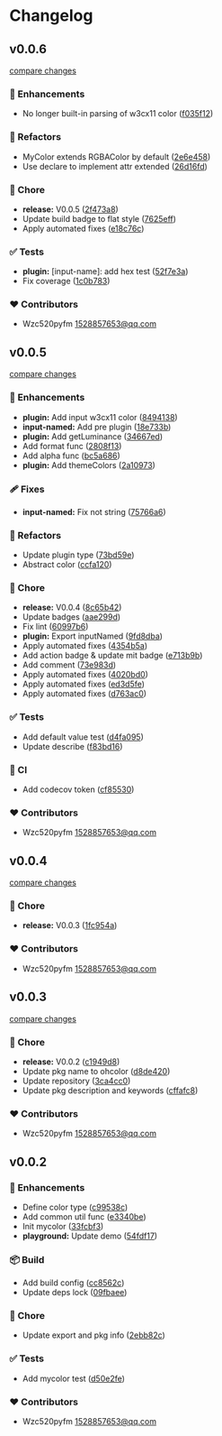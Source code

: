 # Changelog


## v0.0.6

[compare changes](https://github.com/wzc520pyfm/ohcolor/compare/v0.0.5...v0.0.6)

### 🚀 Enhancements

- No longer built-in parsing of w3cx11 color ([f035f12](https://github.com/wzc520pyfm/ohcolor/commit/f035f12))

### 💅 Refactors

- MyColor extends RGBAColor by default ([2e6e458](https://github.com/wzc520pyfm/ohcolor/commit/2e6e458))
- Use declare to implement attr extended ([26d16fd](https://github.com/wzc520pyfm/ohcolor/commit/26d16fd))

### 🏡 Chore

- **release:** V0.0.5 ([2f473a8](https://github.com/wzc520pyfm/ohcolor/commit/2f473a8))
- Update build badge to flat style ([7625eff](https://github.com/wzc520pyfm/ohcolor/commit/7625eff))
- Apply automated fixes ([e18c76c](https://github.com/wzc520pyfm/ohcolor/commit/e18c76c))

### ✅ Tests

- **plugin:** [input-name]: add hex test ([52f7e3a](https://github.com/wzc520pyfm/ohcolor/commit/52f7e3a))
- Fix coverage ([1c0b783](https://github.com/wzc520pyfm/ohcolor/commit/1c0b783))

### ❤️ Contributors

- Wzc520pyfm <1528857653@qq.com>

## v0.0.5

[compare changes](https://github.com/wzc520pyfm/ohcolor/compare/v0.0.4...v0.0.5)

### 🚀 Enhancements

- **plugin:** Add input w3cx11 color ([8494138](https://github.com/wzc520pyfm/ohcolor/commit/8494138))
- **input-named:** Add pre plugin ([18e733b](https://github.com/wzc520pyfm/ohcolor/commit/18e733b))
- **plugin:** Add getLuminance ([34667ed](https://github.com/wzc520pyfm/ohcolor/commit/34667ed))
- Add format func ([2808f13](https://github.com/wzc520pyfm/ohcolor/commit/2808f13))
- Add alpha func ([bc5a686](https://github.com/wzc520pyfm/ohcolor/commit/bc5a686))
- **plugin:** Add themeColors ([2a10973](https://github.com/wzc520pyfm/ohcolor/commit/2a10973))

### 🩹 Fixes

- **input-named:** Fix not string ([75766a6](https://github.com/wzc520pyfm/ohcolor/commit/75766a6))

### 💅 Refactors

- Update plugin type ([73bd59e](https://github.com/wzc520pyfm/ohcolor/commit/73bd59e))
- Abstract color ([ccfa120](https://github.com/wzc520pyfm/ohcolor/commit/ccfa120))

### 🏡 Chore

- **release:** V0.0.4 ([8c65b42](https://github.com/wzc520pyfm/ohcolor/commit/8c65b42))
- Update badges ([aae299d](https://github.com/wzc520pyfm/ohcolor/commit/aae299d))
- Fix lint ([60997b6](https://github.com/wzc520pyfm/ohcolor/commit/60997b6))
- **plugin:** Export inputNamed ([9fd8dba](https://github.com/wzc520pyfm/ohcolor/commit/9fd8dba))
- Apply automated fixes ([4354b5a](https://github.com/wzc520pyfm/ohcolor/commit/4354b5a))
- Add action badge & update mit badge ([e713b9b](https://github.com/wzc520pyfm/ohcolor/commit/e713b9b))
- Add comment ([73e983d](https://github.com/wzc520pyfm/ohcolor/commit/73e983d))
- Apply automated fixes ([4020bd0](https://github.com/wzc520pyfm/ohcolor/commit/4020bd0))
- Apply automated fixes ([ed3d5fe](https://github.com/wzc520pyfm/ohcolor/commit/ed3d5fe))
- Apply automated fixes ([d763ac0](https://github.com/wzc520pyfm/ohcolor/commit/d763ac0))

### ✅ Tests

- Add default value test ([d4fa095](https://github.com/wzc520pyfm/ohcolor/commit/d4fa095))
- Update describe ([f83bd16](https://github.com/wzc520pyfm/ohcolor/commit/f83bd16))

### 🤖 CI

- Add codecov token ([cf85530](https://github.com/wzc520pyfm/ohcolor/commit/cf85530))

### ❤️ Contributors

- Wzc520pyfm <1528857653@qq.com>

## v0.0.4

[compare changes](https://github.com/wzc520pyfm/ohcolor/compare/v0.0.3...v0.0.4)

### 🏡 Chore

- **release:** V0.0.3 ([1fc954a](https://github.com/wzc520pyfm/ohcolor/commit/1fc954a))

### ❤️ Contributors

- Wzc520pyfm <1528857653@qq.com>

## v0.0.3

[compare changes](https://github.com/wzc520pyfm/ohcolor/compare/v0.0.2...v0.0.3)

### 🏡 Chore

- **release:** V0.0.2 ([c1949d8](https://github.com/wzc520pyfm/ohcolor/commit/c1949d8))
- Update pkg name to ohcolor ([d8de420](https://github.com/wzc520pyfm/ohcolor/commit/d8de420))
- Update repository ([3ca4cc0](https://github.com/wzc520pyfm/ohcolor/commit/3ca4cc0))
- Update pkg description and keywords ([cffafc8](https://github.com/wzc520pyfm/ohcolor/commit/cffafc8))

### ❤️ Contributors

- Wzc520pyfm <1528857653@qq.com>

## v0.0.2


### 🚀 Enhancements

- Define color type ([c99538c](https://github.com/wzc520pyfm/mycolor/commit/c99538c))
- Add common util func ([e3340be](https://github.com/wzc520pyfm/mycolor/commit/e3340be))
- Init mycolor ([33fcbf3](https://github.com/wzc520pyfm/mycolor/commit/33fcbf3))
- **playground:** Update demo ([54fdf17](https://github.com/wzc520pyfm/mycolor/commit/54fdf17))

### 📦 Build

- Add build config ([cc8562c](https://github.com/wzc520pyfm/mycolor/commit/cc8562c))
- Update deps lock ([09fbaee](https://github.com/wzc520pyfm/mycolor/commit/09fbaee))

### 🏡 Chore

- Update export and pkg info ([2ebb82c](https://github.com/wzc520pyfm/mycolor/commit/2ebb82c))

### ✅ Tests

- Add mycolor test ([d50e2fe](https://github.com/wzc520pyfm/mycolor/commit/d50e2fe))

### ❤️ Contributors

- Wzc520pyfm <1528857653@qq.com>

